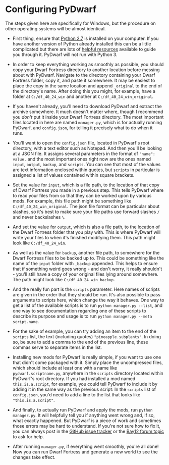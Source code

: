 # Configuring PyDwarf

The steps given here are specifically for Windows, but the procedure on other operating systems will be almost identical.

- First thing, ensure that [Python 2.7](https://www.python.org/download/releases/2.7.8/) is installed on your computer. If you have another version of Python already installed this can be a little complicated but there are lots of [helpful resources](http://stackoverflow.com/questions/4583367/how-to-run-multiple-python-version-on-windows) available to guide you through it. PyDwarf will not run with Python 3.

- In order to keep everything working as smoothly as possible, you should copy your Dwarf Fortress directory to another location before messing about with PyDwarf. Navigate to the directory containing your Dwarf Fortress folder, copy it, and paste it somewhere. It may be easiest to place the copy in the same location and append `_original` to the end of the directory's name. After doing this you might, for example, have a folder at `C:/df_40_24_win` and another at `C:/df_40_24_win_original`.

- If you haven't already, you'll need to download PyDwarf and extract the archive somewhere. It much doesn't matter where, though I recommend you *don't* put it inside your Dwarf Fortress directory. The most important files located in here are named `manager.py`, which is for actually running PyDwarf, and `config.json`, for telling it precisely what to do when it runs.

- You'll want to open the `config.json` file, located in PyDwarf's root directory, with a text editor such as Notepad. And then you'll be looking at a JSON file. It assigns several parameters in the format of `"name": value,` and the most important ones right now are the ones named `input`, `output`, `backup`, and `scripts`. You can see that most of the values are text information enclosed within quotes, but `scripts` in particular is assigned a list of values contained within square brackets.

- Set the value for `input`, which is a file path, to the location of that copy of Dwarf Fortress you made in a previous step. This tells PyDwarf where to read your files from so that they can be worked upon by various mods. For example, this file path might be something like `C:/df_40_24_win_original`. The json file format can be particular about slashes, so it's best to make sure your file paths use forward slashes `/` and never backslashes `\`.

- And set the value for `output`, which is also a file path, to the location of the Dwarf Fortress folder that you play with. This is where PyDwarf will write your files to when it's finished modifying them. This path might look like `C:/df_40_24_win`.

- As well as the value for `backup`, another file path, to somewhere for the Dwarf Fortress files to be backed up to. This could be something like the name of the `input` folder with `_backup` appended. This helps to ensure that if something weird goes wrong - and don't worry, it really shouldn't - you'll still have a copy of your original files lying around somewhere. The path might look like `C:/df_40_24_win_backup`.

- And the really fun part is the `scripts` parameter. Here names of scripts are given in the order that they should be run. It's also possible to pass arguments to scripts here, which change the way it behaves. One way to get a list of the available scripts is to run `python manager.py --list`, and one way to see documentation regarding one of these scripts to describe its purpose and usage is to run `python manager.py --meta script.name`.

- For the sake of example, you can try adding an item to the end of the `scripts` list, the text (including quotes) `"pineapple.subplants"`. In doing so, be sure to add a comma to the end of the previous line, these commas serve to separate items in the list.

- Installing new mods for PyDwarf is really simple, if you want to use one that didn't come packaged with it. Simply place the uncompressed files, which should include at least one with a name like `pydwarf.scriptname.py`, anywhere in the `scripts` directory located within PyDwarf's root directory. If you had installed a mod named `this.is.a.script`, for example, you could tell PyDwarf to include it by adding it in the same way as the previous script: In the `scripts` list of `config.json`, you'd need to add a line to the list that looks like `"this.is.a.script"`.

- And finally, to actually run PyDwarf and apply the mods, run `python manager.py`. It will helpfully tell you if anything went wrong and, if so, what exactly happened. But PyDwarf is a piece of work and sometimes those errors may be hard to understand. If you're not sure how to fix it, you can always post in the [GitHub issue tracker](https://github.com/pineapplemachine/PyDwarf/issues) or the [Bay12 forum topic](http://www.bay12forums.com/smf/index.php?topic=150857.msg6239158#msg6239158) to ask for help.

- After running `manager.py`, if everything went smoothly, you're all done! Now you can run Dwarf Fortress and generate a new world to see the changes take effect.
